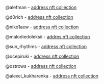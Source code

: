 @alefman - [address nft collection](https://testnet.getgems.io/collection/EQBsaviU89uTy1NCTyMe8GXIB3LrGy7CgInoAI7rGjVR1tLm)

@d0rich - [address nft collection](https://testnet.getgems.io/collection/EQAa4LAcvq870fK7wVB01te2V_O10XyJhfjxAOQpdgSH5Le1)

@niko1aew - [address nft collection](https://testnet.getgems.io/collection/EQD0XgGg97PK40u18eo7AItFq5VW49Vpo5O6l9o3ySderwMV)

@malodiedoleksii - [addres nft collection](https://testnet.getgems.io/collection/EQDlsfqkOhj0IhIChbUkeyfJM03BdvxapLCyUjlAHWOOHIR1)

@sun_rhythms - [address nft collection](https://testnet.getgems.io/collection/EQDAIhRmdIIK0jskJOoCkzpHK2Mv3OItURCSVQvvSJeUYVLk)

@ocepiruki - [address nft collection](https://testnet.getgems.io/collection/EQCd_wf79mHBJ6QWdoyfo89Y40NlY2vcDZ5ZB508SkTWhWJm)

@ostrows - [address nft collection](https://testnet.getgems.io/collection/EQDlx77cpUR5kESCFsYz4OHcZ56l1L0bmx30bGhYDFWgDmrY)

@alexei_kukharenka - [address nft collection](https://testnet.getgems.io/collection/EQDJeHVVTbrMzxchJ9UK7cWvBivmRIkaQ7Ok43pCGOQVGbTE)
